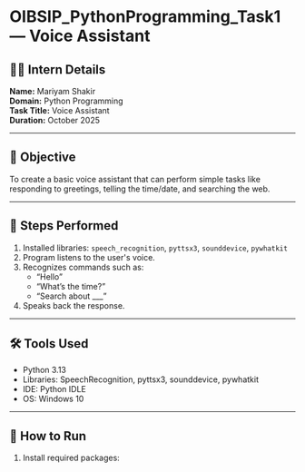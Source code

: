 # OIBSIP_PythonProgramming_Task1 — Voice Assistant

## 👩‍💻 Intern Details
**Name:** Mariyam Shakir  
**Domain:** Python Programming  
**Task Title:** Voice Assistant  
**Duration:** October 2025  

---

## 🎯 Objective
To create a basic voice assistant that can perform simple tasks like responding to greetings, telling the time/date, and searching the web.

---

## 🧩 Steps Performed
1. Installed libraries: `speech_recognition`, `pyttsx3`, `sounddevice`, `pywhatkit`
2. Program listens to the user's voice.
3. Recognizes commands such as:
   - “Hello”
   - “What’s the time?”
   - “Search about ___”
4. Speaks back the response.

---

## 🛠️ Tools Used
- Python 3.13  
- Libraries: SpeechRecognition, pyttsx3, sounddevice, pywhatkit  
- IDE: Python IDLE  
- OS: Windows 10  

---

## 🚀 How to Run
1. Install required packages:
